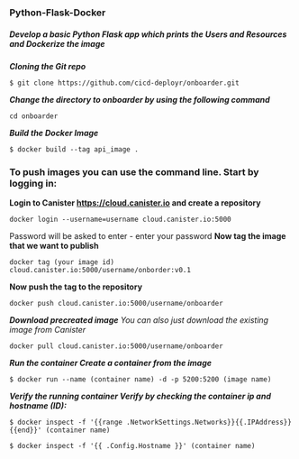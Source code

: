 ### Python-Flask-Docker 
##### Develop a basic Python Flask app which prints the Users and Resources and Dockerize the image

**_Cloning the Git repo_**
```
$ git clone https://github.com/cicd-deployr/onboarder.git
```
**_Change the directory to onboarder by using the following command_**
```
cd onboarder
```
**_Build the Docker Image_**
```
$ docker build --tag api_image .
```
### To push images you can use the command line. Start by logging in:
**Login to Canister https://cloud.canister.io and create a repository**
```
docker login --username=username cloud.canister.io:5000
```
Password will be asked to enter - enter your password
**Now tag the image that we want to publish**
```
docker tag (your image id) cloud.canister.io:5000/username/onborder:v0.1
```
**Now push the tag to the repository**
```
docker push cloud.canister.io:5000/username/onboarder
```
**_Download precreated image_**
_You can also just download the existing image from Canister_
```
docker pull cloud.canister.io:5000/username/onboarder
```
**_Run the container Create a container from the image_**
```
$ docker run --name (container name) -d -p 5200:5200 (image name)
```
**_Verify the running container Verify by checking the container ip and hostname (ID):_**
```
$ docker inspect -f '{{range .NetworkSettings.Networks}}{{.IPAddress}}{{end}}' (container name)

$ docker inspect -f '{{ .Config.Hostname }}' (container name)
```
